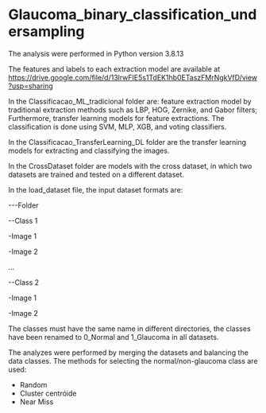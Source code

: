 # Glaucoma_binary_classification_undersampling

The analysis were performed in Python version 3.8.13

The features and labels to each extraction model are available at https://drive.google.com/file/d/13lrwFIE5s1TdEK1hb0ETaszFMrNgkVfD/view?usp=sharing

In the Classificacao_ML_tradicional folder are: feature extraction model by traditional extraction methods such as LBP, HOG, Zernike, and Gabor filters;
Furthermore, transfer learning models for feature extractions. The classification is done using SVM, MLP, XGB, and voting classifiers.

In the Classificacao_TransferLearning_DL folder are the transfer learning models for extracting and classifying the images.

In the CrossDataset folder are models with the cross dataset, in which two datasets are trained and tested on a different dataset.

In the load_dataset file, the input dataset formats are:

---Folder 

--Class 1 

-Image 1 

-Image 2

... 

--Class 2 

-Image 1 

-Image 2



The classes must have the same name in different directories, the classes have been renamed to 0_Normal and 1_Glaucoma in all datasets.

The analyzes were performed by merging the datasets and balancing the data classes.
The methods for selecting the normal/non-glaucoma class are used:
- Random 
- Cluster centróide 
- Near Miss 

